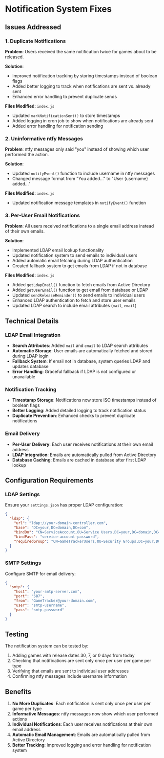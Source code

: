 # Notification System Fixes

## Issues Addressed

### 1. Duplicate Notifications
**Problem**: Users received the same notification twice for games about to be released.

**Solution**: 
- Improved notification tracking by storing timestamps instead of boolean flags
- Added better logging to track when notifications are sent vs. already sent
- Enhanced error handling to prevent duplicate sends

**Files Modified**: `index.js`
- Updated `markNotificationSent()` to store timestamps
- Added logging in cron job to show when notifications are already sent
- Added error handling for notification sending

### 2. Uninformative ntfy Messages
**Problem**: ntfy messages only said "you" instead of showing which user performed the action.

**Solution**: 
- Updated `notifyEvent()` function to include username in ntfy messages
- Changed message format from "You added..." to "User {username} added..."

**Files Modified**: `index.js`
- Updated notification message templates in `notifyEvent()` function

### 3. Per-User Email Notifications
**Problem**: All users received notifications to a single email address instead of their own emails.

**Solution**: 
- Implemented LDAP email lookup functionality
- Updated notification system to send emails to individual users
- Added automatic email fetching during LDAP authentication
- Created fallback system to get emails from LDAP if not in database

**Files Modified**: `index.js`
- Added `getLdapEmail()` function to fetch emails from Active Directory
- Added `getUserEmail()` function to get email from database or LDAP
- Updated `sendReleaseReminder()` to send emails to individual users
- Enhanced LDAP authentication to fetch and store user emails
- Updated LDAP search to include email attributes (`mail`, `email`)

## Technical Details

### LDAP Email Integration
- **Search Attributes**: Added `mail` and `email` to LDAP search attributes
- **Automatic Storage**: User emails are automatically fetched and stored during LDAP login
- **Fallback System**: If email not in database, system queries LDAP and updates database
- **Error Handling**: Graceful fallback if LDAP is not configured or unavailable

### Notification Tracking
- **Timestamp Storage**: Notifications now store ISO timestamps instead of boolean flags
- **Better Logging**: Added detailed logging to track notification status
- **Duplicate Prevention**: Enhanced checks to prevent duplicate notifications

### Email Delivery
- **Per-User Delivery**: Each user receives notifications at their own email address
- **LDAP Integration**: Emails are automatically pulled from Active Directory
- **Database Caching**: Emails are cached in database after first LDAP lookup

## Configuration Requirements

### LDAP Settings
Ensure your `settings.json` has proper LDAP configuration:
```json
{
  "ldap": {
    "url": "ldap://your-domain-controller.com",
    "base": "DC=your,DC=domain,DC=com",
    "bindDn": "CN=ServiceAccount,OU=Service Users,DC=your,DC=domain,DC=com",
    "bindPass": "service-account-password",
    "requiredGroup": "CN=GameTrackerUsers,OU=Security Groups,DC=your,DC=domain,DC=com"
  }
}
```

### SMTP Settings
Configure SMTP for email delivery:
```json
{
  "smtp": {
    "host": "your-smtp-server.com",
    "port": "587",
    "from": "GameTracker@your-domain.com",
    "user": "smtp-username",
    "pass": "smtp-password"
  }
}
```

## Testing

The notification system can be tested by:
1. Adding games with release dates 30, 7, or 0 days from today
2. Checking that notifications are sent only once per user per game per type
3. Verifying that emails are sent to individual user addresses
4. Confirming ntfy messages include username information

## Benefits

1. **No More Duplicates**: Each notification is sent only once per user per game per type
2. **Informative Messages**: ntfy messages now show which user performed actions
3. **Individual Notifications**: Each user receives notifications at their own email address
4. **Automatic Email Management**: Emails are automatically pulled from Active Directory
5. **Better Tracking**: Improved logging and error handling for notification system 